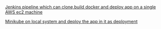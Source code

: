 [Jenkins pipeline which can clone,build docker and deploy app on a single AWS ec2 machine](https://docs.google.com/document/d/1LsdL4vqA5HM6KHtEMAVgQhuA7NhhYU_bZVIpwjRwUkA/edit?usp=sharing)

[Minikube on local system and deploy the app in it as deployment](https://docs.google.com/document/d/1OlOE0D36gCBsekP4pWvEBbbrOokDPP04c1tc7RsIJIw/edit?usp=sharing)
